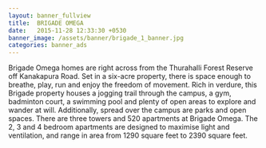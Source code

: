 ```yaml
---
layout: banner_fullview
title:  BRIGADE OMEGA
date:   2015-11-28 12:33:30 +0530
banner_image: /assets/banner/brigade_1_banner.jpg
categories: banner_ads
---
```


Brigade Omega homes are right across from the Thurahalli Forest Reserve off Kanakapura Road. Set in a six-acre property, there is space enough to breathe, play, run and enjoy the freedom of movement. 
Rich in verdure, this Brigade property houses a jogging trail through the campus, a gym, badminton court, a swimming pool and plenty of open areas to explore and wander at will. Additionally, spread over the campus are parks and open spaces. There are three towers and 520 apartments at Brigade Omega. The 2, 3 and 4 bedroom apartments are designed to maximise light and ventilation, and range in area from 1290 square feet to 2390 square feet.